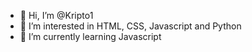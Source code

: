 - 👋 Hi, I’m @Kripto1
- 👀 I’m interested in HTML, CSS, Javascript and Python
- 🌱 I’m currently learning Javascript 

<!---
Kripto1/Kripto1 is a ✨ special ✨ repository because its `README.md` (this file) appears on your GitHub profile.
You can click the Preview link to take a look at your changes.
--->
